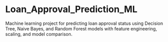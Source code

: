 # Loan_Approval_Prediction_ML
Machine learning project for predicting loan approval status using Decision Tree, Naive Bayes, and Random Forest models with feature engineering, scaling, and model comparison.
